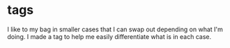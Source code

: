 # tags
I like to my bag in smaller cases that I can swap out depending on what I'm doing. I made a tag to help me easily differentiate what is in each case.
